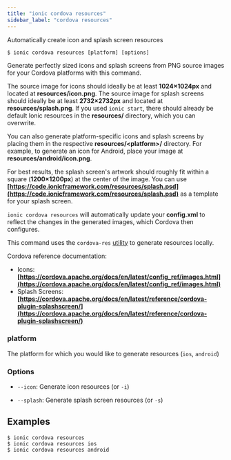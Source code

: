```yaml
---
title: "ionic cordova resources"
sidebar_label: "cordova resources"
---
```





Automatically create icon and splash screen resources

```shell
$ ionic cordova resources [platform] [options]
```

Generate perfectly sized icons and splash screens from PNG source images for your Cordova platforms with this command.

The source image for icons should ideally be at least **1024×1024px** and located at **resources/icon.png**. The source image for splash screens should ideally be at least **2732×2732px** and located at **resources/splash.png**. If you used `ionic start`, there should already be default Ionic resources in the **resources/** directory, which you can overwrite.

You can also generate platform-specific icons and splash screens by placing them in the respective **resources/&lt;platform&gt;/** directory. For example, to generate an icon for Android, place your image at **resources/android/icon.png**.

For best results, the splash screen's artwork should roughly fit within a square (**1200×1200px**) at the center of the image. You can use **[https://code.ionicframework.com/resources/splash.psd](https://code.ionicframework.com/resources/splash.psd)** as a template for your splash screen.

`ionic cordova resources` will automatically update your **config.xml** to reflect the changes in the generated images, which Cordova then configures.

This command uses the `cordova-res` [utility](https://github.com/ionic-team/cordova-res) to generate resources locally.

Cordova reference documentation:
- Icons: **[https://cordova.apache.org/docs/en/latest/config_ref/images.html](https://cordova.apache.org/docs/en/latest/config_ref/images.html)**
- Splash Screens: **[https://cordova.apache.org/docs/en/latest/reference/cordova-plugin-splashscreen/](https://cordova.apache.org/docs/en/latest/reference/cordova-plugin-splashscreen/)**

### platform
The platform for which you would like to generate resources (`ios`, `android`)




### Options

 - `--icon`: Generate icon resources (or `-i`)
      
 - `--splash`: Generate splash screen resources (or `-s`)
      

## Examples

```shell
$ ionic cordova resources 
$ ionic cordova resources ios
$ ionic cordova resources android
```

